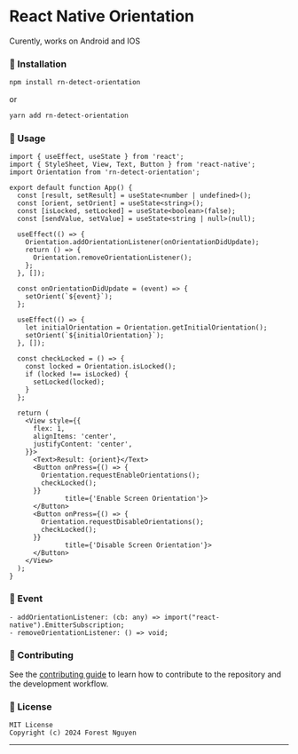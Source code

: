 # React Native Orientation

Curently, works on Android and IOS

### 🚀 Installation

```sh
npm install rn-detect-orientation
```

or

```sh
yarn add rn-detect-orientation
```

### 🚀 Usage

```tsx
import { useEffect, useState } from 'react';
import { StyleSheet, View, Text, Button } from 'react-native';
import Orientation from 'rn-detect-orientation';

export default function App() {
  const [result, setResult] = useState<number | undefined>();
  const [orient, setOrient] = useState<string>();
  const [isLocked, setLocked] = useState<boolean>(false);
  const [sendValue, setValue] = useState<string | null>(null);

  useEffect(() => {
    Orientation.addOrientationListener(onOrientationDidUpdate);
    return () => {
      Orientation.removeOrientationListener();
    };
  }, []);

  const onOrientationDidUpdate = (event) => {
    setOrient(`${event}`);
  };

  useEffect(() => {
    let initialOrientation = Orientation.getInitialOrientation();
    setOrient(`${initialOrientation}`);
  }, []);

  const checkLocked = () => {
    const locked = Orientation.isLocked();
    if (locked !== isLocked) {
      setLocked(locked);
    }
  };

  return (
    <View style={{
      flex: 1,
      alignItems: 'center',
      justifyContent: 'center',
    }}>
      <Text>Result: {orient}</Text>
      <Button onPress={() => {
        Orientation.requestEnableOrientations();
        checkLocked();
      }}
              title={'Enable Screen Orientation'}>
      </Button>
      <Button onPress={() => {
        Orientation.requestDisableOrientations();
        checkLocked();
      }}
              title={'Disable Screen Orientation'}>
      </Button>
    </View>
  );
}
```

### 🚀 Event
```
- addOrientationListener: (cb: any) => import("react-native").EmitterSubscription;
- removeOrientationListener: () => void;
```

### 🚀 Contributing

See the [contributing guide](CONTRIBUTING.md) to learn how to contribute to the repository and the development workflow.

### 🚀 License
    MIT License
    Copyright (c) 2024 Forest Nguyen
---

